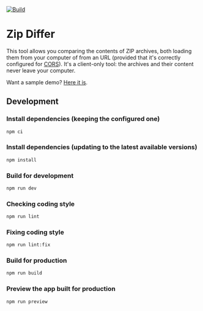[![Build](https://github.com/mlocati/zip-differ/actions/workflows/build.yml/badge.svg)](https://github.com/mlocati/zip-differ/actions/workflows/build.yml)

# Zip Differ

This tool allows you comparing the contents of ZIP archives, both loading them from your computer of from an URL (provided that it's correctly configured for [CORS](https://developer.mozilla.org/en-US/docs/Web/HTTP/CORS)).
It's a client-only tool: the archives and their content never leave your computer.

Want a sample demo? [Here it is](https://mlocati.github.io/zip-differ/?left=sample-data/a.zip&right=sample-data/b.zip).

## Development

### Install dependencies (keeping the configured one)

```sh
npm ci
```

### Install dependencies (updating to the latest available versions)

```sh
npm install
```

### Build for development

```sh
npm run dev
```

### Checking coding style

```sh
npm run lint
```

### Fixing coding style

```sh
npm run lint:fix
```

### Build for production

```sh
npm run build
```

### Preview the app built for production

```sh
npm run preview
```
